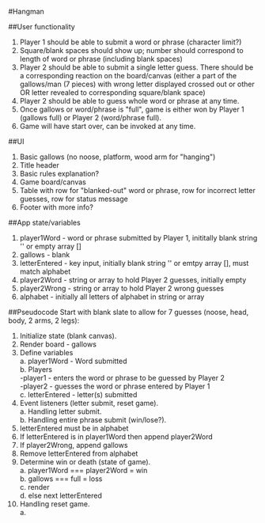 #Hangman

##User functionality
1. Player 1 should be able to submit a word or phrase (character limit?)  
2. Square/blank spaces should show up; number should correspond to length of word or phrase (including blank spaces)  
3. Player 2 should be able to submit a single letter guess. There should be a corresponding reaction on the board/canvas (either a part of the gallows/man (7 pieces) with wrong letter displayed crossed out or other OR letter revealed to corresponding square/blank space)  
4. Player 2 should be able to guess whole word or phrase at any time.  
5. Once gallows or word/phrase is "full", game is either won by Player 1 (gallows full) or Player 2 (word/phrase full).
6. Game will have start over, can be invoked at any time.


##UI
1. Basic gallows (no noose, platform, wood arm for "hanging")
2. Title header
3. Basic rules explanation?
4. Game board/canvas
5. Table with row for "blanked-out" word or phrase, row for incorrect letter guesses, row for status message  
6. Footer with more info?

##App state/variables
1. player1Word - word or phrase submitted by Player 1, inititally blank string '' or empty array []
2. gallows - blank
3. letterEntered - key input, initially blank string '' or emtpy array [], must match alphabet
4. player2Word - string or array to hold Player 2 guesses, initially empty  
5. player2Wrong - string or array to hold Player 2 wrong guesses
6. alphabet - initially all letters of alphabet in string or array


##Pseudocode
Start with blank slate to allow for 7 guesses (noose, head, body, 2 arms, 2 legs):  
1. Initialize state (blank canvas).  
2. Render board - gallows  
3. Define variables    
    a. player1Word - Word submitted  
    b. Players  
        -player1 - enters the word or phrase to be guessed by Player 2  
        -player2 - guesses the word or phrase entered by Player 1  
    c. letterEntered - letter(s) submitted   
4. Event listeners (letter submit, reset game).  
    a. Handling letter submit.  
    b. Handling entire phrase submit (win/lose?). 
5. letterEntered must be in alphabet  
6. If letterEntered is in player1Word then append player2Word  
7. If player2Wrong, append gallows  
8. Remove letterEntered from alphabet  
9. Determine win or death (state of game).  
    a. player1Word === player2Word = win  
    b. gallows === full = loss  
    c. render  
    d. else next letterEntered  
10. Handling reset game.  
    a. 
